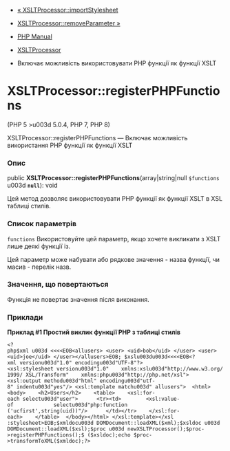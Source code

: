 - [«
XSLTProcessor::importStylesheet](xsltprocessor.importstylesheet.md)
- [XSLTProcessor::removeParameter
»](xsltprocessor.removeparameter.md)

- [PHP Manual](index.md)
- [XSLTProcessor](class.xsltprocessor.md)
- Включає можливість використовувати PHP функції як функції
XSLT

# XSLTProcessor::registerPHPFunctions

(PHP 5 \>u003d 5.0.4, PHP 7, PHP 8)

XSLTProcessor::registerPHPFunctions — Включає можливість використання
PHP функції як функції XSLT

### Опис

public **XSLTProcessor::registerPHPFunctions**(array\|string\|null
`$functions` u003d **`null`**): void

Цей метод дозволяє використовувати PHP функції як функції XSLT в XSL
таблиці стилів.

### Список параметрів

`functions`
Використовуйте цей параметр, якщо хочете викликати з XSLT лише деякі
функції із.

Цей параметр може набувати або рядкове значення - назва
функції, чи масив - перелік назв.

### Значення, що повертаються

Функція не повертає значення після виконання.

### Приклади

**Приклад #1 Простий виклик функції PHP з таблиці стилів**

` <?php$xml u003d <<<<EOB<allusers> <user> <uid>bob</uid> </user> <user>  <uid>joe</uid> </user></allusers>EOB; $xslu003du003d<<<<EOB<?xml versionu003d"1.0" encodingu003d"UTF-8"?><xsl:stylesheet versionu003d"1.0"    xmlns:xslu003d"http://www.w3.org/1999/ XSL/Transform"    xmlns:phpu003d"http://php.net/xsl"><xsl:output methodu003d"html" encodingu003d"utf-8" indentu003d"yes"/> <xsl:template matchu003d" allusers">  <html><body>    <h2>Users</h2>    <table>    <xsl:for-each selectu003d"user">      <tr><td>        <xsl:value-of             selectu003d"php:function ('ucfirst',string(uid))"/>      </td></tr>    </xsl:for-each>    </table>  </body></html> </xsl:template></xsl :stylesheet>EOB;$xmldocu003d DOMDocument::loadXML($xml);$xsldoc u003d DOMDocument::loadXML($xsl);$proc u003d newXSLTProcessor();$proc->registerPHPFunctions();$ ($xsldoc);echo $proc->transformToXML($xmldoc);?> `
